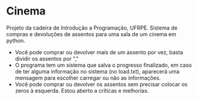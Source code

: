 # Cinema
Projeto da cadeira de Introdução a Programação, UFRPE. Sistema de compras e devoluções de assentos para uma sala de um cinema em python.
 - Você pode comprar ou devolver mais de um assento por vez, basta dividir os assentos por ","
 - O programa tem um sistema que salva o progresso finalizado, em caso de ter alguma informação no sistema (no load.txt), aparecerá uma mensagem para escolher carregar ou não as informações.
 - Você pode comprar ou devolver os assentos sem precisar colocar os zeros à esquerda.
 Estou aberto a críticas e melhorias.
